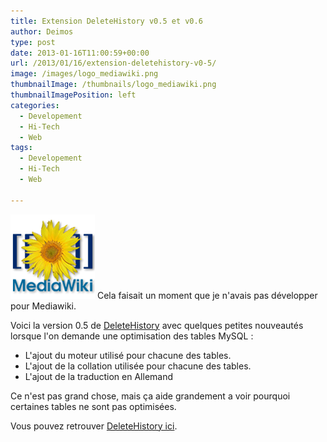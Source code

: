 ```yaml
---
title: Extension DeleteHistory v0.5 et v0.6
author: Deimos
type: post
date: 2013-01-16T11:00:59+00:00
url: /2013/01/16/extension-deletehistory-v0-5/
image: /images/logo_mediawiki.png
thumbnailImage: /thumbnails/logo_mediawiki.png
thumbnailImagePosition: left
categories:
  - Developement
  - Hi-Tech
  - Web
tags:
  - Developement
  - Hi-Tech
  - Web

---
```

![MediaWiki_logo](/images/logo_mediawiki.png)
Cela faisait un moment que je n'avais pas développer pour Mediawiki.

Voici la version 0.5 de [DeleteHistory][1] avec quelques petites nouveautés lorsque l'on demande une optimisation des tables MySQL :

  * L'ajout du moteur utilisé pour chacune des tables.
  * L'ajout de la collation utilisée pour chacune des tables.
  * L'ajout de la traduction en Allemand

Ce n'est pas grand chose, mais ça aide grandement a voir pourquoi certaines tables ne sont pas optimisées.

Vous pouvez retrouver [DeleteHistory ici][1].

 [1]: http://www.mediawiki.org/wiki/Extension:DeleteHistory